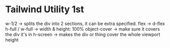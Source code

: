 # Tailwind Utility 1st
w-1/2 -> splits the div into 2 sections, it can be extra specified.
flex -> d-flex
h-full / w-full -> width & height: 100%
object-cover -> make sure it covers the div it's in
h-screen -> makes the div or thing cover the whole viewport height
